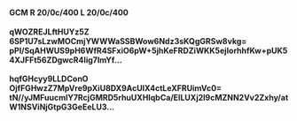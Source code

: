 #### GCM R 20/0c/400 L 20/0c/400
**qWOZREJLftHUYz5Z**<br/>**6SP1U7sLzwMOCmjYWWWaSSBWow6Ndz3sKQgGRSw8vkg=**<br/>**pPl/SqAHWUS9pH6WfR4SFxiO6pW+5jhKeFRDZiWKK5ejIorhhfKw+pUK54XJFFt56ZDgwcR4Iig7ImYf...**<br/><br/>
**hqfGHcyy9LLDConO**<br/>**OjfFGHwzZ7MpVre9pXiU8DX9AcUlX4ctLeXFRUimVc0=**<br/>**tN//yJMFuucmlY7RcjGMRD5rhuUXHIqbCa/ElLUXj2l9cMZNN2Vv2Zxhy/atW1NSViNjGtpG3GeEeLU3...**